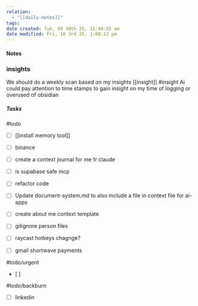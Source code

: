 ```yaml
---
relation:
  - "[[daily-notes]]"
tags:
date created: Tue, 09 30th 25, 11:44:55 am
date modified: Fri, 10 3rd 25, 1:08:13 pm
---
```

#### Notes


### insights

We should do a weekly scan based on my insights [[insight]] #insight
Ai could pay attention to time stamps to gain insight on my time of logging or overused of obsidian




##### Tasks
#todo
- [ ] [[install memory tool]]
- [ ] binance
- [ ] create a context journal for me fr claude
- [ ] is supabase safe mcp
- [ ] refactor code
- [ ] Update document-system.md to also include a file in context file for ai-apps
- [ ] create about me context template
- [ ] gitignore person files
- [ ] raycast hotkeys chagnge?
- [ ] gmail shortwave payments






#todo/urgent
- [ ]

#todo/backburn
- [ ] linkedin
